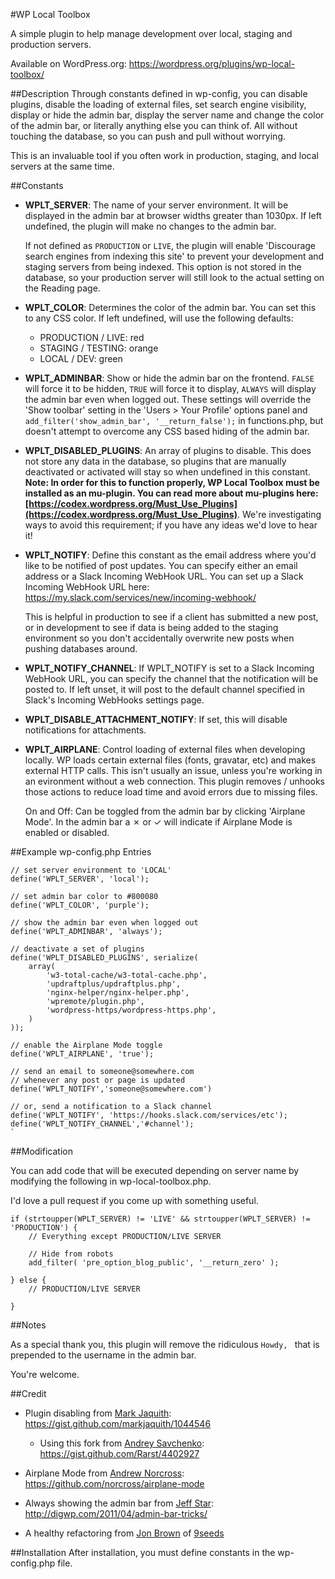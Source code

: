 #WP Local Toolbox

A simple plugin to help manage development over local, staging and production servers.

Available on WordPress.org: https://wordpress.org/plugins/wp-local-toolbox/

##Description
Through constants defined in wp-config, you can disable plugins, disable the  loading of external files, set search engine visibility, display or hide the admin bar, display the server name and change the color of the admin bar, or literally anything else you can think of. All without touching the database, so you can push and pull without worrying.

This is an invaluable tool if you often work in production, staging, and local servers at the same time.

##Constants

* **WPLT_SERVER**: The name of your server environment. It will be displayed in the admin bar at browser widths greater than 1030px. If left undefined, the plugin will make no changes to the admin bar. 

	If not defined as `PRODUCTION` or `LIVE`, the plugin will enable 'Discourage search engines from indexing this site' to prevent your development and staging servers from being indexed. This option is not stored in the database, so your production server will still look to the actual setting on the Reading page.

* **WPLT_COLOR**: Determines the color of the admin bar. You can set this to any CSS color. If left undefined, will use the following defaults: 
	
	* PRODUCTION / LIVE: red
	* STAGING / TESTING: orange
	* LOCAL / DEV: green

* **WPLT_ADMINBAR**: Show or hide the admin bar on the frontend. `FALSE` will force it to be hidden, `TRUE` will force it to display, `ALWAYS` will display the admin bar even when logged out. These settings will override the 'Show toolbar' setting in the 'Users > Your Profile' options panel and `add_filter('show_admin_bar', '__return_false');` in functions.php, but doesn't attempt to overcome any CSS based hiding of the admin bar.

* **WPLT_DISABLED_PLUGINS**: An array of plugins to disable. This does not store any data in the database, so plugins that are manually deactivated or activated will stay so when undefined in this constant. **Note: In order for this to function properly, WP Local Toolbox must be installed as an mu-plugin. You can read more about mu-plugins here: [https://codex.wordpress.org/Must_Use_Plugins](https://codex.wordpress.org/Must_Use_Plugins)**. We're investigating ways to avoid this requirement; if you have any ideas we'd love to hear it!

* **WPLT_NOTIFY**: Define this constant as the email address where you'd like to be notified of post updates. You can specify either an email address or a Slack Incoming WebHook URL. You can set up a Slack Incoming WebHook URL here: https://my.slack.com/services/new/incoming-webhook/

	This is helpful in production to see if a client has submitted a new post, or in development to see if data is being added to the staging environment so you don't accidentally overwrite new posts when pushing databases around.

* **WPLT_NOTIFY_CHANNEL**: If WPLT_NOTIFY is set to a Slack Incoming WebHook URL, you can specify the channel that the notification will be posted to. If left unset, it will post to the default channel specified in Slack's Incoming WebHooks settings page.

* **WPLT_DISABLE_ATTACHMENT_NOTIFY**: If set, this will disable notifications for attachments.

* **WPLT_AIRPLANE**: Control loading of external files when developing locally. WP loads certain external files (fonts, gravatar, etc) and makes external HTTP calls. This isn't usually an issue, unless you're working in an evironment without a web connection. This plugin removes / unhooks those actions to reduce load time and avoid errors due to missing files.

	On and Off: Can be toggled from the admin bar by clicking 'Airplane Mode'. In the admin bar a ✗ or ✓ will indicate if Airplane Mode is enabled or disabled. 

##Example wp-config.php Entries

```
// set server environment to 'LOCAL'
define('WPLT_SERVER', 'local');

// set admin bar color to #800080
define('WPLT_COLOR', 'purple');

// show the admin bar even when logged out
define('WPLT_ADMINBAR', 'always');

// deactivate a set of plugins
define('WPLT_DISABLED_PLUGINS', serialize(
	array(
		'w3-total-cache/w3-total-cache.php',
		'updraftplus/updraftplus.php',
		'nginx-helper/nginx-helper.php',
		'wpremote/plugin.php',
		'wordpress-https/wordpress-https.php',
	)
));

// enable the Airplane Mode toggle
define('WPLT_AIRPLANE', 'true');

// send an email to someone@somewhere.com 
// whenever any post or page is updated
define('WPLT_NOTIFY','someone@somewhere.com')

// or, send a notification to a Slack channel
define('WPLT_NOTIFY', 'https://hooks.slack.com/services/etc');
define('WPLT_NOTIFY_CHANNEL','#channel');
`
```

##Modification

You can add code that will be executed depending on server name by modifying the following in wp-local-toolbox.php.

I'd love a pull request if you come up with something useful.

```
if (strtoupper(WPLT_SERVER) != 'LIVE' && strtoupper(WPLT_SERVER) != 'PRODUCTION') {
	// Everything except PRODUCTION/LIVE SERVER

	// Hide from robots
	add_filter( 'pre_option_blog_public', '__return_zero' );

} else {
	// PRODUCTION/LIVE SERVER

}
```

##Notes

As a special thank you, this plugin will remove the ridiculous `Howdy, ` that is prepended to the username in the admin bar.

You're welcome.

##Credit

* Plugin disabling from [Mark Jaquith](https://twitter.com/markjaquith): https://gist.github.com/markjaquith/1044546

	* Using this fork from [Andrey Savchenko](https://twitter.com/rarst): https://gist.github.com/Rarst/4402927

* Airplane Mode from [Andrew Norcross](https://twitter.com/norcross): https://github.com/norcross/airplane-mode

* Always showing the admin bar from [Jeff Star](https://twitter.com/perishable): http://digwp.com/2011/04/admin-bar-tricks/

* A healthy refactoring from [Jon Brown](https://twitter.com/jb510) of [9seeds](http://9seeds.com/)

##Installation
After installation, you must define constants in the wp-config.php file.
